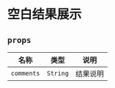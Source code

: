# 空白结果展示

## `props`

| 名称		| 类型		| 说明					|
| ---		| ---		| ---					|
| `comments`	| `String`	| 结果说明	|